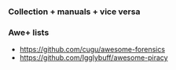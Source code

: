 ### Collection + manuals + vice versa

### Awe+ lists 
- https://github.com/cugu/awesome-forensics
- https://github.com/Igglybuff/awesome-piracy
